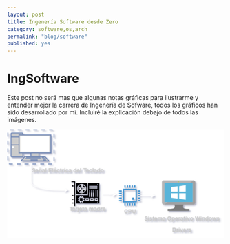 ```yaml
---
layout: post
title: Ingenería Software desde Zero
category: software,os,arch
permalink: "blog/software"
published: yes
---
```


# IngSoftware

Este post no será mas que algunas notas gráficas  para ilustrarme y entender mejor la carrera  de Ingenería de Sofware, todos los gráficos han sido desarrollado por mi. Incluiré la explicación debajo de todos las imágenes.

<img class="differentSize60" src="/assets/img/DiagramPC.png" alt="Foto1" style="margin:auto; display:block;">



